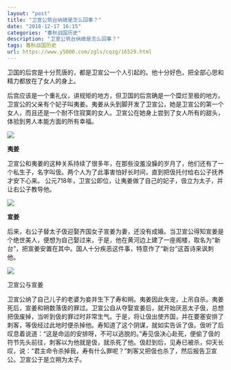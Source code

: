 ```yaml
---
layout: "post"
title: "卫宣公筑台纳媳是怎么回事？"
date: "2018-12-17 16:15"
categories: "春秋战国历史"
description: "卫宣公筑台纳媳是怎么回事？"
tags: 春秋战国历史
url: https://www.y5000.com/zgls/cqzg/16529.html
---
```






卫国的后宫是十分荒唐的，都是卫宣公一个人引起的。他十分好色，把全部心思和精力都放在了女人的身上。

后宫应该是一个重礼仪，讲规矩的地方，但卫国的后宫确是一个糜烂至极的地方。卫宣公的父亲有个妃子叫夷姜。夷姜从头到脚开发了卫宣公，她是卫宣公的第一个女人，而且还是一个耐不住寂寞的女人。卫宣公在她身上尝到了女人所有的甜头，体验到男人本能方面的所有幸福。

![](https://img.y5000.com/uploads/allimg/170310/10143I4H-0.jpg)

**夷姜**

卫宣公和夷姜的这种关系持续了很多年，在那些没羞没臊的岁月了，他们还有了一个私生子，名字叫伋。两个人为了此事害怕好长时间，直到把伋托付给右公子抚养才安下心来。
公元718年，卫宣公即位，让夷姜做了自己的妃子，伋立为太子，并让右公子教导他。

![](https://img.y5000.com/uploads/allimg/170310/10143L4M-1.jpg)

**宣姜**

后来，右公子替太子伋迎娶齐国女子宣姜为妻，还没有成婚。当卫宣公得知宣姜是个绝世美人，便想为自己娶过来，于是，他在黄河边上建了一座阁楼，取名为“新台”，把宣姜安置在其中。国人十分疾恶这件事，特意作了“新台”这首诗来讽刺他。

![](https://img.y5000.com/uploads/allimg/170310/10143K024-2.jpg)

卫宣公与宣姜

卫宣公纳了自己儿子的老婆为妾并生下了寿和朔。夷姜因此失宠，上吊自杀。夷姜死后，宣姜和朔数落伋的罪过。卫宣公自从夺娶宣姜后，就开始厌恶太子伋，总想把伋废掉，当听到伋的罪过时非常生气。于是，将让伋出使齐国，并在要塞安排了刺客，等伋经过此地时便杀掉他。寿知道了这个阴谋，就如实告诉了伋。伋听了后叹息着说道：“这是命运的安排呀，不可以逃脱的。”寿见伋决心赴死，便偷了伋的符节先头前往，刺客以为他就是伋，就杀死了他。伋赶到后，见寿已被杀，仰天长叹，说：“君主命令杀掉我，寿有什么罪呢？”刺客又把伋也杀了，然后报告卫宣公。卫宣公于是立朔为太子。
